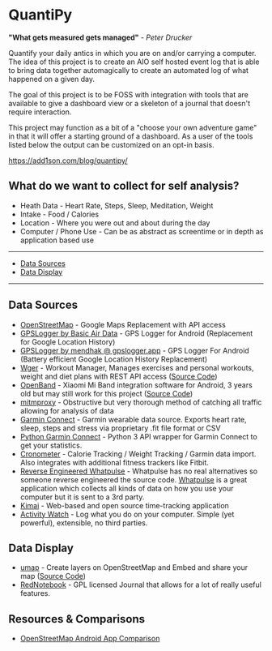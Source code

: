 # QuantiPy

<strong>"What gets measured gets managed"</strong> - <em>Peter Drucker</em>

Quantify your daily antics in which you are on and/or carrying a computer. The idea of this project is to create an AIO self hosted event log that is able to bring data together automagically to create an automated log of what happened on a given day. 

The goal of this project is to be FOSS with integration with tools that are available to give a dashboard view or a skeleton of a journal that doesn't require interaction.

This project may function as a bit of a "choose your own adventure game" in that it will offer a starting ground of a dashboard. As a user of the tools listed below the output can be customized on an opt-in basis.

https://add1son.com/blog/quantipy/

## What do we want to collect for self analysis?
* Heath Data - Heart Rate, Steps, Sleep, Meditation, Weight
* Intake - Food / Calories
* Location - Where you were out and about during the day 
* Computer / Phone Use - Can be as abstract as screentime or in depth as application based use 

--------------------
  - [Data Sources](#datasources)
  - [Data Display](#datadisplay)
-----------------------------------------------------------------------------

## Data Sources
 * [OpenStreetMap](https://www.openstreetmap.org) - Google Maps Replacement with API access
 * [GPSLogger by Basic Air Data](https://github.com/BasicAirData/GPSLogger) - GPS Logger for Android (Replacement for Google Location History)
 * [GPSLogger by mendhak @ gpslogger.app](https://github.com/mendhak/gpslogger) - GPS Logger For Android (Battery efficient Google Location History Replacement)
 * [Wger](https://wger.de/en/dashboard) - Workout Manager, Manages exercises and personal workouts, weight and diet plans with REST API access ([Source Code](https://github.com/wger-project/wger))
 * [OpenBand](https://github.com/UgoRaffaele/xiaomi-miband-android) - Xiaomi Mi Band integration software for Android, 3 years old but may still work for this project ([Source Code](https://github.com/UgoRaffaele/xiaomi-miband-android))
 * [mitmproxy](https://blog.heckel.xyz/2013/07/01/how-to-use-mitmproxy-to-read-and-modify-https-traffic-of-your-phone/) - Obstructive but very thorough method of catching all traffic allowing for analysis of data
 * [Garmin Connect](https://connect.garmin.com/) - Garmin wearable data source. Exports heart rate, sleep, steps and stress via proprietary .fit file format or CSV 
 * [Python Garmin Connect](https://github.com/cyberjunky/python-garminconnect/blob/master/README.md) - Python 3 API wrapper for Garmin Connect to get your statistics. 
 * [Cronometer](https://cronometer.com) - Calorie Tracking / Weight Tracking / Garmin data import. Also integrates with additional fitness trackers like Fitbit.
 * [Reverse Engineered Whatpulse](https://github.com/sim642/whatpulse) - Whatpulse has no real alternatives so someone reverse engineered the source code. [Whatpulse](https://whatpulse.org) is a great application which collects all kinds of data on how you use your computer but it is sent to a 3rd party.
 * [Kimai](https://github.com/kevinpapst/kimai2) - Web-based and open source time-tracking application 
 * [Activity Watch](https://github.com/ActivityWatch/activitywatch) - Log what you do on your computer. Simple (yet powerful), extensible, no third parties.
## Data Display
 * [umap](https://umap.openstreetmap.fr/en/) - Create layers on OpenStreetMap and Embed and share your map ([Source Code](https://github.com/umap-project/umap))
 * [RedNotebook](https://rednotebook.sourceforge.io/) - GPL licensed Journal that allows for a lot of really useful features. 
## Resources & Comparisons 
* [OpenStreetMap Android App Comparison](https://wiki.openstreetmap.org/wiki/Comparison_of_Android_applications)
